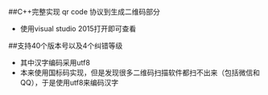 ##C++完整实现 qr code 协议到生成二维码部分
* 使用visual studio 2015打开即可查看

##支持40个版本号以及4个纠错等级
* 其中汉字编码采用utf8
* 本来使用国标码实现，但是发现很多二维码扫描软件都扫不出来（包括微信和QQ），于是使用utf8来编码汉字